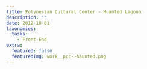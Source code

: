 ```yaml
---
title: Polynesian Cultural Center - Huanted Lagoon
description: ""
date: 2012-10-01
taxonomies:
  tasks:
    - Front-End
extra:
  featured: false
  featuredImg: work__pcc--haunted.png
---
```

